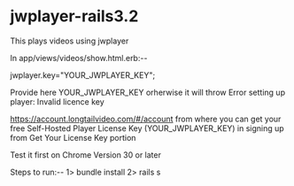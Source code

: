 jwplayer-rails3.2
=================

This plays videos using jwplayer

In app/views/videos/show.html.erb:--

jwplayer.key="YOUR_JWPLAYER_KEY";

Provide here YOUR_JWPLAYER_KEY orherwise it will throw 
Error setting up player:
Invalid licence key

https://account.longtailvideo.com/#/account from where you can get your free Self-Hosted Player License Key (YOUR_JWPLAYER_KEY) in signing up from Get Your License Key portion

Test it first on Chrome Version 30 or later

Steps to run:--
1> bundle install
2> rails s

